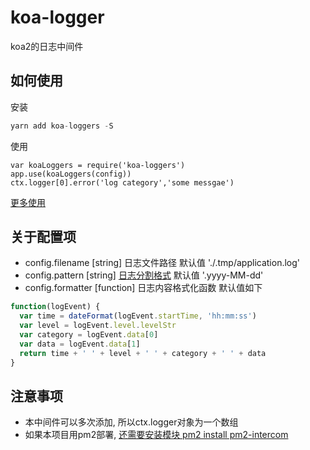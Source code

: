 # koa-logger

koa2的日志中间件

## 如何使用


安装

```javascript
yarn add koa-loggers -S
```

使用

```javascipt
var koaLoggers = require('koa-loggers')
app.use(koaLoggers(config))
ctx.logger[0].error('log category','some messgae')
```

[更多使用](https://github.com/log4js-node/log4js-node)

## 关于配置项

- config.filename [string] 日志文件路径 默认值 './.tmp/application.log'
- config.pattern [string] [日志分割格式](https://log4js-node.github.io/log4js-node/dateFile.html) 默认值 '.yyyy-MM-dd'
- config.formatter [function] 日志内容格式化函数 默认值如下

```javascript
function(logEvent) {
  var time = dateFormat(logEvent.startTime, 'hh:mm:ss')
  var level = logEvent.level.levelStr
  var category = logEvent.data[0]
  var data = logEvent.data[1]
  return time + ' ' + level + ' ' + category + ' ' + data
}
```

## 注意事项

- 本中间件可以多次添加, 所以ctx.logger对象为一个数组
- 如果本项目用pm2部署, [还需要安装模块 pm2 install pm2-intercom](https://log4js-node.github.io/log4js-node/clustering.html)
